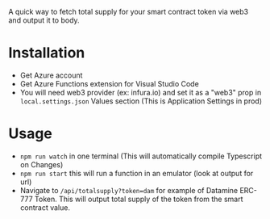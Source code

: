 A quick way to fetch total supply for your smart contract token via web3 and output it to body.

# Installation

- Get Azure account
- Get Azure Functions extension for Visual Studio Code
- You will need web3 provider (ex: infura.io) and set it as a "web3" prop in `local.settings.json` Values section (This is Application Settings in prod)

# Usage

- `npm run watch` in one terminal (This will automatically compile Typescript on Changes)
- `npm run start` this will run a function in an emulator (look at output for url)
- Navigate to `/api/totalsupply?token=dam` for example of Datamine ERC-777 Token. This will output total supply of the token from the smart contract value.